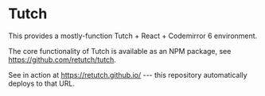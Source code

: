 # Tutch

This provides a mostly-function Tutch + React + Codemirror 6 environment.

The core functionality of Tutch is available as an NPM package, see <https://github.com/retutch/tutch>.

See in action at <https://retutch.github.io/> --- this repository automatically deploys to that URL.
